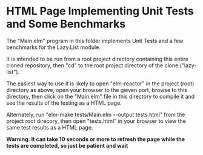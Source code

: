 # HTML Page Implementing Unit Tests and Some Benchmarks

The "Main.elm" program in this folder implements Unit Tests and
 a few benchmarks for the Lazy.List module.

It is intended to be run from a root project directory containing
 this entire cloned repository, then "cd" to the root project directory
 of the clone ("lazy-list").

The easiest way to use it is likely to open "elm-reactor" in the
 project (root) directory as above, open your browser to the gieven port,
 browse to this directory, then click on the "Main.elm" file in this
 directory to compile it and see the results of the testing as a HTML page.

 Alternately, run "elm-make tests/Main.elm --output tests.html" from the
  project root direcory, then open "tests.html" in your browser to view the
  same test results as a HTML page.

**Warning:  It can take 10 seconds or more to refresh the page while the
 tests are completed, so just be patient and wait**